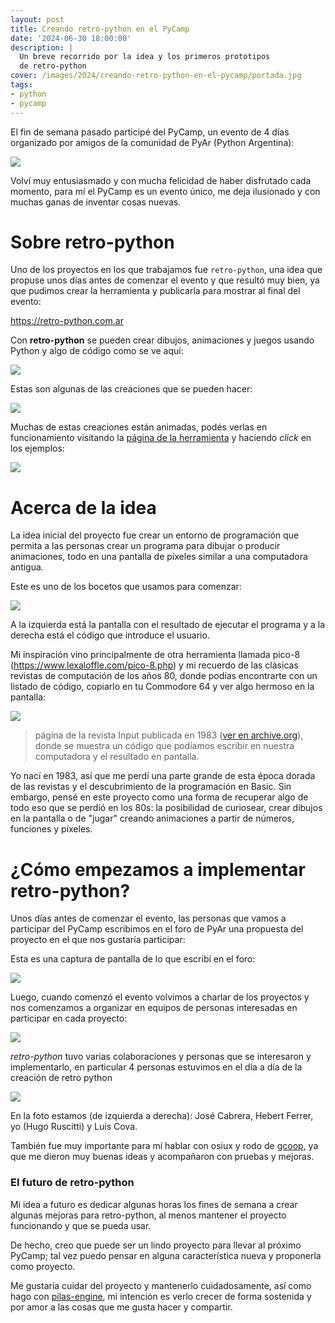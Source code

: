 ```yaml
---
layout: post
title: Creando retro-python en el PyCamp
date: '2024-06-30 18:00:00'
description: |
  Un breve recorrido por la idea y los primeros prototipos
  de retro-python
cover: /images/2024/creando-retro-python-en-el-pycamp/portada.jpg
tags:
- python
- pycamp
---
```


El fin de semana pasado participé del PyCamp, un evento de 4 días
organizado por amigos de la comunidad de PyAr (Python Argentina):

![](/images/2024/creando-retro-python-en-el-pycamp/foto-grupal.jpeg)

Volví muy entusiasmado y con mucha felicidad de haber disfrutado cada momento,
para mí el PyCamp es un evento único, me deja ilusionado y con muchas ganas de
inventar cosas nuevas.

# Sobre retro-python

Uno de los proyectos en los que trabajamos fue `retro-python`, una idea que
propuse unos días antes de comenzar el evento y que resultó muy bien, ya que
pudimos crear la herramienta y publicarla para mostrar al final del evento:

https://retro-python.com.ar

Con **retro-python** se pueden crear dibujos, animaciones y juegos usando Python
y algo de código como se ve aquí:

![](/images/2024/creando-retro-python-en-el-pycamp/cielo.png)

Estas son algunas de las creaciones que se pueden hacer:

![](/images/2024/creando-retro-python-en-el-pycamp/creaciones.png)

Muchas de estas creaciones están animadas, podés verlas en funcionamiento
visitando la [página de la herramienta](https://retro-python.com.ar) y haciendo
*click* en los ejemplos:

![](/images/2024/creando-retro-python-en-el-pycamp/ejemplos.png)

# Acerca de la idea

La idea inicial del proyecto fue crear un entorno de programación que permita a
las personas crear un programa para dibujar o producir animaciones, todo en una
pantalla de píxeles similar a una computadora antigua.

Este es uno de los bocetos que usamos para comenzar:

![](/images/2024/creando-retro-python-en-el-pycamp/boceto.png)

A la izquierda está la pantalla con el resultado de ejecutar el programa y a la
derecha está el código que introduce el usuario.

Mi inspiración vino principalmente de otra herramienta llamada pico-8
(https://www.lexaloffle.com/pico-8.php) y mi recuerdo de las clásicas revistas
de computación de los años 80, donde podías encontrarte con un listado de
código, copiarlo en tu Commodore 64 y ver algo hermoso en la pantalla:

![](/images/2024/creando-retro-python-en-el-pycamp/pagina.png)

> página de la revista Input publicada en 1983
> ([ver en archive.org](https://archive.org/details/Input_Vol_1_No_01_1997_Marshall_Cavendish_GB/page/n17/mode/2up)),
> donde se muestra un código que podíamos escribir en nuestra computadora y el
> resultado en pantalla.

Yo nací en 1983, así que me perdí una parte grande de esta época dorada de las
revistas y el descubrimiento de la programación en Basic. Sin embargo, pensé en
este proyecto como una forma de recuperar algo de todo eso que se perdió en los
80s: la posibilidad de curiosear, crear dibujos en la pantalla o de "jugar"
creando animaciones a partir de números, funciones y píxeles.

# ¿Cómo empezamos a implementar retro-python?

Unos días antes de comenzar el evento, las personas que vamos a participar del
PyCamp escribimos en el foro de PyAr una propuesta del proyecto en el que nos
gustaría participar:

Esta es una captura de pantalla de lo que escribí en el foro:

![](/images/2024/creando-retro-python-en-el-pycamp/propuesta-en-el-foro.png)

Luego, cuando comenzó el evento volvimos a charlar de los proyectos y nos
comenzamos a organizar en equipos de personas interesadas en participar en cada
proyecto:

![](/images/2024/creando-retro-python-en-el-pycamp/trabajando.jpg)

*retro-python* tuvo varias colaboraciones y personas que se interesaron y
implementarlo, en particular 4 personas estuvimos en el día a día de la creación
de retro python

![](/images/2024/creando-retro-python-en-el-pycamp/equipo.jpeg)

En la foto estamos (de izquierda a derecha): José Cabrera, Hebert Ferrer, yo
(Hugo Ruscitti) y Luis Cova.

También fue muy importante para mí hablar con osiux y rodo de
[gcoop](https://gcoop.coop), ya que me dieron muy buenas ideas y acompañaron con
pruebas y mejoras.

### El futuro de retro-python

Mi idea a futuro es dedicar algunas horas los fines de semana a crear algunas
mejoras para retro-python, al menos mantener el proyecto funcionando y que se
pueda usar.

De hecho, creo que puede ser un lindo proyecto para llevar al próximo PyCamp;
tal vez puedo pensar en alguna característica nueva y proponerla como proyecto.

Me gustaría cuidar del proyecto y mantenerlo cuidadosamente, así como hago con
[pilas-engine](https://pilas-engine.com.ar/), mi intención es verlo crecer
de forma sostenida y por amor a las cosas que me gusta hacer y compartir.
